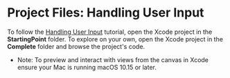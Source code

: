 # Project Files: Handling User Input

To follow the [Handling User Input](https://developer.apple.com/tutorials/swiftui/handling-user-input) tutorial, open the Xcode project in the **StartingPoint** folder. To explore on your own, open the Xcode project in the **Complete** folder and browse the project's code.

- Note: To preview and interact with views from the canvas in Xcode ensure your Mac is running macOS 10.15 or later.

